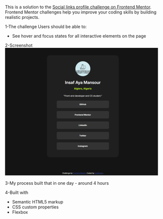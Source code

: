 This is a solution to the [Social links profile challenge on Frontend Mentor](https://www.frontendmentor.io/challenges/social-links-profile-UG32l9m6dQ). Frontend Mentor challenges help you improve your coding skills by building realistic projects. 

1-The challenge
  Users should be able to:
  - See hover and focus states for all interactive elements on the page

2-Screenshot
  ![](./social-links-project.png)

3-My process
  built that in one day - around 4 hours

4-Built with
  - Semantic HTML5 markup
  - CSS custom properties
  - Flexbox